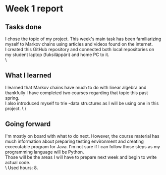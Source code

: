 # Week 1 report
## Tasks done
I chose the topic of my project. This week's main task has been familiarizing myself to Markov chains using articles and videos found on the internet. \
I created this GitHub repository and connected both local repositories on my student laptop (fuksiläppäri) and home PC to it. \
\ 
## What I learned
I learned that Markov chains have much to do with linear algebra and thankfully I have completed two courses regarding that topic this past spring. \
I also introduced myself to trie -data structures as I will be using one in this project. \ 
\ 
## Going forward
I'm mostly on board with what to do next. However, the course material has much information about preparing testing environment and creating excecutable program for Java. I'm not sure if I can follow those steps as my programming language will be Python. \
Those will be the areas I will have to prepare next week and begin to write actual code. \
\ 
Used hours: 8.
